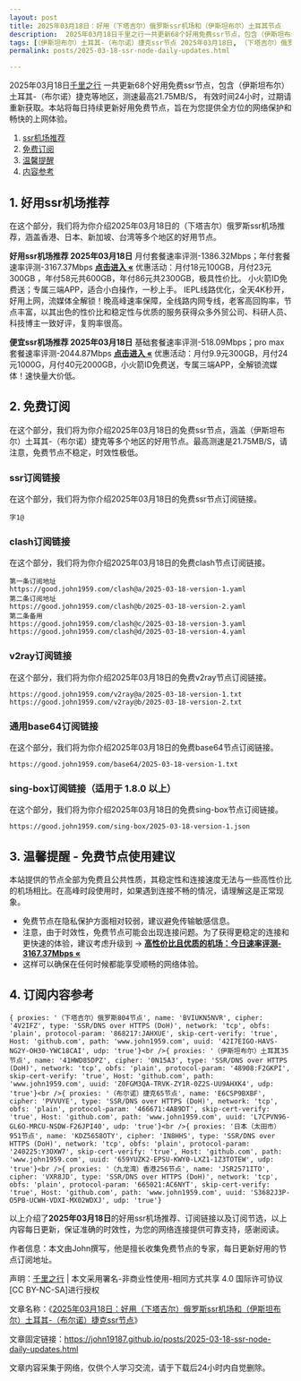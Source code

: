 ```yaml
---
layout: post
title: 2025年03月18日：好用（下塔吉尔）俄罗斯ssr机场和（伊斯坦布尔）土耳其节点
description:  2025年03月18日千里之行一共更新68个好用免费ssr节点，包含（伊斯坦布尔）土耳其-（布尔诺）捷克等地区，测速最高21.75MB/S， 有效时间24小时，过期请重新获取。本站将每日持续更新好用免费节点，旨在为您提供全方位的网络保护和畅快的上网体验
tags: [（伊斯坦布尔）土耳其-（布尔诺）捷克ssr节点 2025年03月18日, （下塔吉尔）俄罗斯好用ssr机场推荐 2025年03月18日]
permalink: posts/2025-03-18-ssr-node-daily-updates.html

---
```



2025年03月18日[千里之行](https://john19187.github.io) 一共更新68个好用免费ssr节点，包含（伊斯坦布尔）土耳其-（布尔诺）捷克等地区，测速最高21.75MB/S， 有效时间24小时，过期请重新获取。本站将每日持续更新好用免费节点，旨在为您提供全方位的网络保护和畅快的上网体验。

1. [ssr机场推荐](#1-好用ssr机场推荐)
2. [免费订阅](#2-免费订阅)
3. [温馨提醒](#3-温馨提醒---免费节点使用建议)
4. [内容参考](#4-订阅内容参考)

## 1. 好用ssr机场推荐

在这个部分，我们将为你介绍2025年03月18日的（下塔吉尔）俄罗斯ssr机场推荐，涵盖香港、日本、新加坡、台湾等多个地区的好用节点。

<div class="good cat1"><strong>好用ssr机场推荐 2025年03月18日</strong> 月付套餐速率评测-1386.32Mbps；年付套餐速率评测-3167.37Mbps <strong><a href="https://good.john1959.com/lepl/2025-03-18" target="_blank">点击进入 «</a></strong> 优惠活动：月付18元100GB，月付23元300GB ，年付58元共600GB，年付86元共2300GB，极具性价比。 小火箭ID免费送；专属三端APP，适合小白操作，一秒上手。 IEPL线路优化，全天4K秒开，好用上网，流媒体全解锁！晚高峰速率保障，全线路内网专线，老客高回购率，节点丰富，以其出色的性价比和稳定性与优质的服务获得众多外贸公司、科研人员、科技博主一致好评，复购率很高。</div><div class="good cat2">

<strong>便宜ssr机场推荐 2025年03月18日</strong> 基础套餐速率评测-518.09Mbps；pro max套餐速率评测-2044.87Mbps <strong><a href="https://good.john1959.com/cheap/2025-03-18" target="_blank">点击进入 «</a></strong> 优惠活动：月付9.9元300GB，月付24元1000G，月付40元2000GB，小火箭ID免费送，专属三端APP，全解锁流媒体！速快量大价低。</div>

## 2. 免费订阅

在这个部分，我们将为你介绍2025年03月18日的免费ssr节点，涵盖（伊斯坦布尔）土耳其-（布尔诺）捷克等多个地区的好用节点。最高测速是21.75MB/S，请注意，免费节点不稳定，时效性极低。

### ssr订阅链接

在这个部分，我们将为你介绍2025年03月18日的免费ssr节点订阅链接。

```
字1@
```

### clash订阅链接

在这个部分，我们将为你介绍2025年03月18日的免费clash节点订阅链接。

```
第一条订阅地址
https://good.john1959.com/clash@a/2025-03-18-version-1.yaml
第二条订阅地址
https://good.john1959.com/clash@b/2025-03-18-version-2.yaml
第二条备用
https://good.john1959.com/clash@c/2025-03-18-version-3.yaml
https://good.john1959.com/clash@d/2025-03-18-version-4.yaml
```

### v2ray订阅链接

在这个部分，我们将为你介绍2025年03月18日的免费v2ray节点订阅链接。

```
https://good.john1959.com/v2ray@a/2025-03-18-version-1.txt
https://good.john1959.com/v2ray@b/2025-03-18-version-2.txt
```

### 通用base64订阅链接

在这个部分，我们将为你介绍2025年03月18日的免费base64节点订阅链接。

```
https://good.john1959.com/base64/2025-03-18-version-1.txt
```

### sing-box订阅链接（适用于 1.8.0 以上）

在这个部分，我们将为你介绍2025年03月18日的免费sing-box节点订阅链接。

```
https://good.john1959.com/sing-box/2025-03-18-version-1.json
```

## 3. 温馨提醒 - 免费节点使用建议

本站提供的节点全部为免费且公共性质，其稳定性和连接速度无法与一些高性价比的机场相比。在高峰时段使用时，如果遇到连接不畅的情况，请理解这是正常现象。

- 免费节点在隐私保护方面相对较弱，建议避免传输敏感信息。
- 注意，由于时效性，免费节点可能会出现连接问题。为了获得更稳定的连接和更快速的体验，建议考虑升级到 → <strong>[高性价比且优质的机场：今日速率评测- 3167.37Mbps «](https://good.john1959.com/lepl/2025-03-18)</strong>
- 这样可以确保在任何时候都能享受顺畅的网络体验。

## 4. 订阅内容参考

```
{ proxies: '（下塔吉尔）俄罗斯804节点', name: 'BVIUKN5NVR', cipher: '4V2IFZ', type: 'SSR/DNS over HTTPS (DoH)', network: 'tcp', obfs: 'plain', protocol-param: '868217:JAHXUE', skip-cert-verify: 'true', Host: 'github.com', path: 'www.john1959.com', uuid: '42I7EIGO-HAVS-NG2Y-OH30-YWC18CAI', udp: 'true'}<br />{ proxies: '（伊斯坦布尔）土耳其35节点', name: '41HWD85DPZ', cipher: '0N15A3', type: 'SSR/DNS over HTTPS (DoH)', network: 'tcp', obfs: 'plain', protocol-param: '48908:F2GKPI', skip-cert-verify: 'true', Host: 'github.com', path: 'www.john1959.com', uuid: 'Z0FGM3QA-TRVK-ZY1R-0Z2S-UU9AHXK4', udp: 'true'}<br />{ proxies: '（布尔诺）捷克65节点', name: 'E6CSP9BXBF', cipher: 'PVVUYE', type: 'SSR/DNS over HTTPS (DoH)', network: 'tcp', obfs: 'plain', protocol-param: '466671:4AB9DT', skip-cert-verify: 'true', Host: 'github.com', path: 'www.john1959.com', uuid: 'L7CPVN96-GL6O-MRCU-NSDW-F26JPI40', udp: 'true'}<br />{ proxies: '日本（太田市）951节点', name: 'KDZ5658OTY', cipher: 'IN8HHS', type: 'SSR/DNS over HTTPS (DoH)', network: 'tcp', obfs: 'plain', protocol-param: '240225:Y3OXW7', skip-cert-verify: 'true', Host: 'github.com', path: 'www.john1959.com', uuid: '659YUZK2-EPSU-KWY0-LXZ1-1Z3TOTEW', udp: 'true'}<br />{ proxies: '（九龙湾）香港256节点', name: 'JSR2571ITO', cipher: 'VXR8JD', type: 'SSR/DNS over HTTPS (DoH)', network: 'tcp', obfs: 'plain', protocol-param: '665021:AC6NYT', skip-cert-verify: 'true', Host: 'github.com', path: 'www.john1959.com', uuid: 'S3682J3P-O5PB-UCWH-VDXI-MX02WDXJ', udp: 'true'}
```

以上介绍了<strong>2025年03月18日</strong>的好用ssr机场推荐、订阅链接以及订阅节选，以上内容每日更新，保证准确的时效性，为您的网络连接提供可靠支持，感谢阅读。

作者信息：本文由John撰写，他是擅长收集免费节点的专家，每日更新好用的节点订阅地址。

声明：[千里之行](https://john19187.github.io) | 本文采用署名-非商业性使用-相同方式共享 4.0 国际许可协议[CC BY-NC-SA]进行授权

文章名称：《[2025年03月18日：好用（下塔吉尔）俄罗斯ssr机场和（伊斯坦布尔）土耳其-（布尔诺）捷克ssr节点](https://john19187.github.io/posts/2025-03-18-ssr-node-daily-updates.html)》

文章固定链接：https://john19187.github.io/posts/2025-03-18-ssr-node-daily-updates.html


文章内容采集于网络，仅供个人学习交流，请于下载后24小时内自觉删除。
